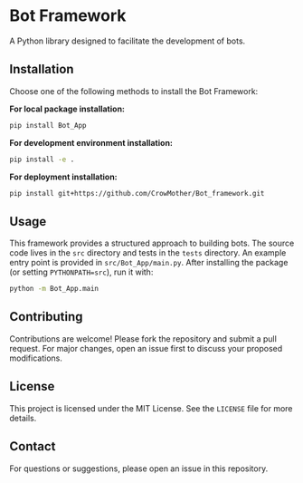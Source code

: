 
# Bot Framework

A Python library designed to facilitate the development of bots.

## Installation

Choose one of the following methods to install the Bot Framework:

**For local package installation:**

```bash
pip install Bot_App
```

**For development environment installation:**

```bash
pip install -e .
```

**For deployment installation:**

```bash
pip install git+https://github.com/CrowMother/Bot_framework.git
```

## Usage

This framework provides a structured approach to building bots. The source code lives in the `src` directory and tests in the `tests` directory. An example entry point is provided in `src/Bot_App/main.py`. After installing the package (or setting `PYTHONPATH=src`), run it with:

```bash
python -m Bot_App.main
```

## Contributing

Contributions are welcome! Please fork the repository and submit a pull request. For major changes, open an issue first to discuss your proposed modifications.

## License

This project is licensed under the MIT License. See the `LICENSE` file for more details.

## Contact

For questions or suggestions, please open an issue in this repository.
